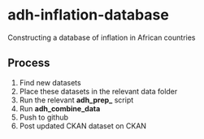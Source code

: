 # adh-inflation-database
Constructing a database of inflation in African countries

## Process

1. Find new datasets
2. Place these datasets in the relevant data folder
3. Run the relevant **adh_prep_** script
4. Run **adh_combine_data**
5. Push to github
6. Post updated CKAN dataset on CKAN
